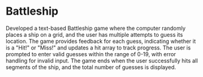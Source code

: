 # Battleship
Developed a text-based Battleship game where the computer randomly places a ship on a grid, and the user has multiple attempts to guess its location. The game provides feedback for each guess, indicating whether it is a "Hit!" or "Miss!" and updates a hit array to track progress. The user is prompted to enter valid guesses within the range of 0-19, with error handling for invalid input. The game ends when the user successfully hits all segments of the ship, and the total number of guesses is displayed.
